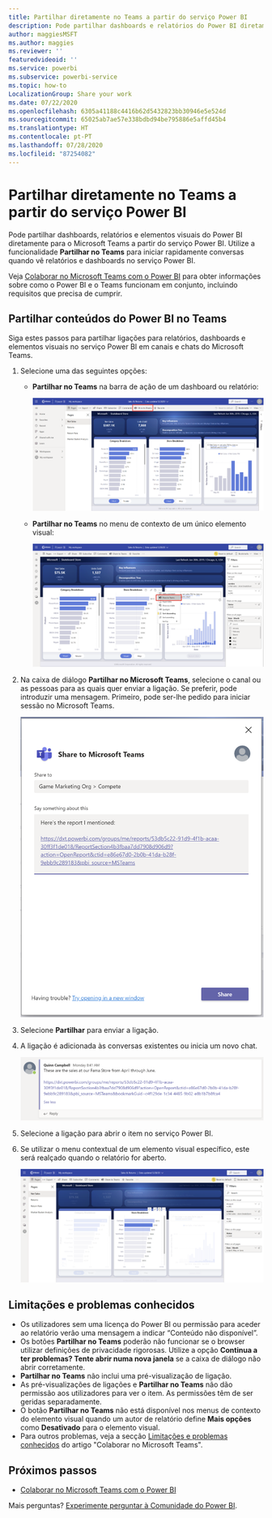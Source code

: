 ```yaml
---
title: Partilhar diretamente no Teams a partir do serviço Power BI
description: Pode partilhar dashboards e relatórios do Power BI diretamente para o Microsoft Teams a partir do serviço Power BI.
author: maggiesMSFT
ms.author: maggies
ms.reviewer: ''
featuredvideoid: ''
ms.service: powerbi
ms.subservice: powerbi-service
ms.topic: how-to
LocalizationGroup: Share your work
ms.date: 07/22/2020
ms.openlocfilehash: 6305a41188c4416b62d5432823bb30946e5e524d
ms.sourcegitcommit: 65025ab7ae57e338bdbd94be795886e5affd45b4
ms.translationtype: HT
ms.contentlocale: pt-PT
ms.lasthandoff: 07/28/2020
ms.locfileid: "87254082"
---
```

# <a name="share-directly-to-teams-from-the-power-bi-service"></a>Partilhar diretamente no Teams a partir do serviço Power BI

Pode partilhar dashboards, relatórios e elementos visuais do Power BI diretamente para o Microsoft Teams a partir do serviço Power BI. Utilize a funcionalidade **Partilhar no Teams** para iniciar rapidamente conversas quando vê relatórios e dashboards no serviço Power BI.

Veja [Colaborar no Microsoft Teams com o Power BI](service-collaborate-microsoft-teams.md) para obter informações sobre como o Power BI e o Teams funcionam em conjunto, incluindo requisitos que precisa de cumprir.

## <a name="share-power-bi-content-to-teams"></a>Partilhar conteúdos do Power BI no Teams

Siga estes passos para partilhar ligações para relatórios, dashboards e elementos visuais no serviço Power BI em canais e chats do Microsoft Teams.

1. Selecione uma das seguintes opções:

   * **Partilhar no Teams** na barra de ação de um dashboard ou relatório:

       ![Captura de ecrã a mostrar o botão Partilhar no Teams na barra de ação.](media/service-share-report-teams/service-teams-share-to-teams-action-bar-button.png)
    
   * **Partilhar no Teams** no menu de contexto de um único elemento visual:
    
      ![Captura de ecrã a mostrar o botão Partilhar no Teams, no menu contextual de um elemento visual.](media/service-share-report-teams/service-teams-share-to-teams-visual-context-menu.png)

1. Na caixa de diálogo **Partilhar no Microsoft Teams**, selecione o canal ou as pessoas para as quais quer enviar a ligação. Se preferir, pode introduzir uma mensagem. Primeiro, pode ser-lhe pedido para iniciar sessão no Microsoft Teams.

    ![Captura de ecrã a mostrar a caixa de diálogo Partilhar no Microsoft Teams com informações e mensagem.](media/service-share-report-teams/service-teams-share-to-teams-dialog.png)

1. Selecione **Partilhar** para enviar a ligação.
    
1. A ligação é adicionada às conversas existentes ou inicia um novo chat.

    ![Captura de ecrã a mostrar a conversa do Microsoft Teams com ligação para um item do Power BI.](media/service-share-report-teams/service-teams-share-to-teams-deep-link.png)

1. Selecione a ligação para abrir o item no serviço Power BI.

1. Se utilizar o menu contextual de um elemento visual específico, este será realçado quando o relatório for aberto.

    ![Captura de ecrã a mostrar o relatório do Power BI aberto com um elemento visual específico realçado.](media/service-share-report-teams/service-teams-share-to-teams-spotlight-visual.png)


## <a name="known-issues-and-limitations"></a>Limitações e problemas conhecidos

- Os utilizadores sem uma licença do Power BI ou permissão para aceder ao relatório verão uma mensagem a indicar “Conteúdo não disponível”.
- Os botões **Partilhar no Teams** poderão não funcionar se o browser utilizar definições de privacidade rigorosas. Utilize a opção **Continua a ter problemas? Tente abrir numa nova janela** se a caixa de diálogo não abrir corretamente.
- **Partilhar no Teams** não inclui uma pré-visualização de ligação.
- As pré-visualizações de ligações e **Partilhar no Teams** não dão permissão aos utilizadores para ver o item. As permissões têm de ser geridas separadamente.
- O botão **Partilhar no Teams** não está disponível nos menus de contexto do elemento visual quando um autor de relatório define **Mais opções** como **Desativado** para o elemento visual.
- Para outros problemas, veja a secção [Limitações e problemas conhecidos](service-collaborate-microsoft-teams.md#known-issues-and-limitations) do artigo "Colaborar no Microsoft Teams".

## <a name="next-steps"></a>Próximos passos

- [Colaborar no Microsoft Teams com o Power BI](service-collaborate-microsoft-teams.md)

Mais perguntas? [Experimente perguntar à Comunidade do Power BI](https://community.powerbi.com/).

